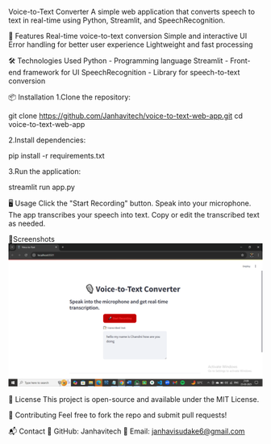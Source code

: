 Voice-to-Text Converter
A simple web application that converts speech to text in real-time using Python, Streamlit, and SpeechRecognition.

🚀 Features
Real-time voice-to-text conversion
 Simple and interactive UI
 Error handling for better user experience
 Lightweight and fast processing

🛠️ Technologies Used
Python - Programming language
Streamlit - Front-end framework for UI
SpeechRecognition - Library for speech-to-text conversion

📦 Installation
1.Clone the repository:

git clone https://github.com/Janhavitech/voice-to-text-web-app.git
cd voice-to-text-web-app

2.Install dependencies:

pip install -r requirements.txt

3.Run the application:

streamlit run app.py

🖥️ Usage
Click the "Start Recording" button.
Speak into your microphone.
The app transcribes your speech into text.
Copy or edit the transcribed text as needed.

📸Screenshots
![image alt](https://github.com/Janhavitech/Voice-to-Text-Web-App/blob/813ee934c46ef7b5d1757e6a86d77f2f2969ae9a/Screenshot%20(377).png)


📝 License
This project is open-source and available under the MIT License.

🤝 Contributing
Feel free to fork the repo and submit pull requests!

📬 Contact
🔹 GitHub: Janhavitech
🔹 Email: janhavisudake6@gmail.com
